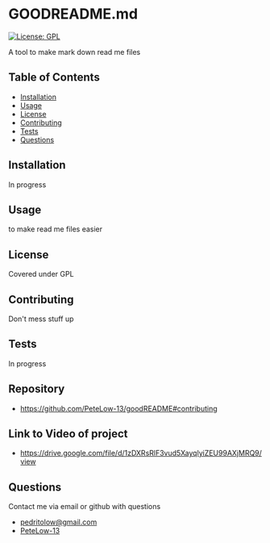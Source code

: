 # GOODREADME.md
[![License: GPL](https://img.shields.io/badge/License-GPL-green.svg)](https://opensource.org/licenses/GPL)

A tool to make mark down read me files
## Table of Contents
- [Installation](#installation)
- [Usage](#usage)
- [License](#license)
- [Contributing](#contributing)
- [Tests](#tests)
- [Questions](#questions)
## Installation

In progress
## Usage

to make read me files easier
## License

Covered under GPL
## Contributing

Don't mess stuff up
## Tests

In progress
## Repository
- https://github.com/PeteLow-13/goodREADME#contributing

## Link to Video of project
- https://drive.google.com/file/d/1zDXRsRlF3vud5XayqlyiZEU99AXjMRQ9/view

## Questions

Contact me via email or github with questions
- pedritolow@gmail.com
- [PeteLow-13](http://github.com/PeteLow-13)
